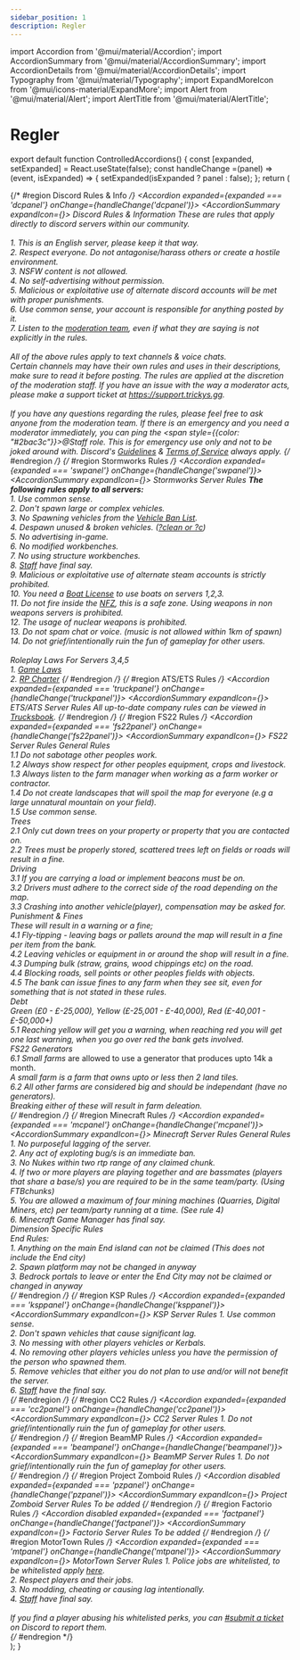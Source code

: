 ```yaml
---
sidebar_position: 1
description: Regler
---
```


import Accordion from '@mui/material/Accordion';
import AccordionSummary from '@mui/material/AccordionSummary';
import AccordionDetails from '@mui/material/AccordionDetails';
import Typography from '@mui/material/Typography';
import ExpandMoreIcon from '@mui/icons-material/ExpandMore';
import Alert from '@mui/material/Alert';
import AlertTitle from '@mui/material/AlertTitle';

# Regler

export default function ControlledAccordions() { const [expanded, setExpanded] = React.useState(false); const handleChange =(panel) => (event, isExpanded) => { setExpanded(isExpanded ? panel : false); }; return (
    <div>
    {/* #region Discord Rules & Info */}
      <Accordion expanded={expanded === 'dcpanel'} onChange={handleChange('dcpanel')}>
        <AccordionSummary expandIcon={<ExpandMoreIcon />}>
          <Typography><i class="fab fa-discord"></i> Discord Rules & Information</Typography>
        </AccordionSummary>
        <AccordionDetails>
        <Typography>
          These are rules that apply directly to discord servers within our community.<br/><br/>
          1. This is an English server, please keep it that way.<br/>
          2. Respect everyone. Do not antagonise/harass others or create a hostile environment.<br/>
          3. NSFW content is not allowed.<br/>
          4. No self-advertising without permission.<br/>
          5. Malicious or exploitative use of alternate discord accounts will be met with proper punishments.<br/>
          6. Use common sense, your account is responsible for anything posted by it.<br/>
          7. Listen to the <a href="https://trickys.gg/staffteam">moderation team</a>, even if what they are saying is not explicitly in the rules.<br/><br/>
          All of the above rules apply to text channels & voice chats.<br/>
          Certain channels may have their own rules and uses in their descriptions, make sure to read it before posting. The rules are applied at the discretion of the moderation staff. If you have an issue with the way a moderator acts, please make a support ticket at <a href="https://support.trickys.gg">https://support.trickys.gg</a>. <br/><br/>
          If you have any questions regarding the rules, please feel free to ask anyone from the moderation team. If there is an emergency and you need a moderator immediately, you can ping the <span style={{color: "#2bac3c"}}>@Staff</span> role. This is for emergency use only and not to be joked around with. Discord's <a href="https://discord.com/guidelines">Guidelines</a> & <a href="https://discord.com/terms">Terms of Service</a> always apply.
        </Typography>
        </AccordionDetails>
      </Accordion>
    {/* #endregion */}
    {/* #region Stormworks Rules */}
      <Accordion expanded={expanded === 'swpanel'} onChange={handleChange('swpanel')}>
        <AccordionSummary expandIcon={<ExpandMoreIcon />}>
          <Typography><i class="fa-solid fa-anchor"></i> Stormworks Server Rules</Typography>
        </AccordionSummary>
        <AccordionDetails>
        <Typography>
          <b>The following rules apply to all servers:</b><br/>
          1. Use common sense.<br/>
          2. Don't spawn large or complex vehicles.<br/>
          3. No Spawning vehicles from the <a href="https://trickys.gg/vehiclebans">Vehicle Ban List</a>.<br/>
          4. Despawn unused & broken vehicles. (<a href="/stormworks/commands">?clean or ?c</a>)<br/>
          5. No advertising in-game.<br/>
          6. No modified workbenches.<br/>
          7. No using structure workbenches.<br/>
          8. <a href="https://trickys.gg/staffteam">Staff</a> have final say.<br/>
          9. Malicious or exploitative use of alternate steam accounts is strictly prohibited.<br/>
          10. You need a <a href="/stormworks/boats">Boat License</a> to use boats on servers 1,2,3.<br/>
          11. Do not fire inside the <a href="/stormworks/no-fire-zone">NFZ</a>, this is a safe zone. Using weapons in non weapons servers is prohibited.<br/>
          12. The usage of nuclear weapons is prohibited.<br/>
          13. Do not spam chat or voice. (music is not allowed within 1km of spawn)<br/>
          14. Do not grief/intentionally ruin the fun of gameplay for other users.<br/><br/>
          Roleplay Laws For Servers 3,4,5<br/>
          1. <a href="/hrplaws">Game Laws</a><br/>
          2. <a href="https://trickys.gg/staffteam">RP Charter</a>
        </Typography>
        </AccordionDetails>
      </Accordion>
    {/* #endregion */}
    {/* #region ATS/ETS Rules */}
      <Accordion expanded={expanded === 'truckpanel'} onChange={handleChange('truckpanel')}>
        <AccordionSummary expandIcon={<ExpandMoreIcon />}>
          <Typography><i class="fas fas fa-truck"></i> ETS/ATS Server Rules</Typography>
        </AccordionSummary>
        <AccordionDetails>
        <Typography>
          All up-to-date company rules can be viewed in <a href="https://trucksbook.eu/company/125046">Trucksbook</a>.
        </Typography>
        </AccordionDetails>
      </Accordion>
    {/* #endregion */}
    {/* #region FS22 Rules */}
      <Accordion expanded={expanded === 'fs22panel'} onChange={handleChange('fs22panel')}>
        <AccordionSummary expandIcon={<ExpandMoreIcon />}>
          <Typography><i class="fas fa-tractor"></i> FS22 Server Rules</Typography>
        </AccordionSummary>
        <AccordionDetails>
        <Typography>
          <span class="tricky-color">General Rules</span><br/>
          1.1 Do not sabotage other peoples work.<br/>
          1.2 Always show respect for other peoples equipment, crops and livestock.<br/>
          1.3 Always listen to the farm manager when working as a farm worker or contractor.<br/>
          1.4 Do not create landscapes that will spoil the map for everyone (e.g a large unnatural mountain on your field).<br/>
          1.5 Use common sense.<br/>
           <span class="tricky-color">Trees</span><br/>
          2.1 Only cut down trees on your property or property that you are contacted on.<br/>
          2.2 Trees must be properly stored, scattered trees left on fields or roads will result in a fine.<br/>
           <span class="tricky-color">Driving</span><br/>
          3.1 If you are carrying a load or implement beacons must be on.<br/>
          3.2 Drivers must adhere to the correct side of the road depending on the map.<br/>
          3.3 Crashing into another vehicle(player), compensation may be asked for.<br/>
           <span class="tricky-color">Punishment & Fines</span><br/>
          These will result in a warning or a fine;<br/>
          4.1 Fly-tipping - leaving bags or pallets around the map will result in a fine per item from the bank.<br/>
          4.2 Leaving vehicles or equipment in or around the shop will result in a fine.<br/>
          4.3 Dumping bulk (straw, grains, wood chippings etc) on the road.<br/>
          4.4 Blocking roads, sell points or other peoples fields with objects.<br/>
          4.5 The bank can issue fines to any farm when they see sit, even for something that is not stated in these rules.<br/>
           <span class="tricky-color">Debt</span><br/>
          Green (£0 - £-25,000), Yellow (£-25,001 - £-40,000), Red (£-40,001 - £-50,000+)<br/>
          5.1 Reaching yellow will get you a warning, when reaching red you will get one last warning, when you go over red the bank gets involved.<br/>
           <span class="tricky-color">FS22 Generators</span><br/>
          6.1 Small farms* are allowed to use a generator that produces upto 14k a month.<br/>
          *A small farm is a farm that owns upto or less then 2 land tiles.<br/>
          6.2 All other farms are considered big and should be independant (have no generators).<br/>
          Breaking either of these will result in farm deleation.<br/>
        </Typography>
        </AccordionDetails>
      </Accordion>
    {/* #endregion */}
    {/* #region Minecraft Rules */}
      <Accordion expanded={expanded === 'mcpanel'} onChange={handleChange('mcpanel')}>
        <AccordionSummary expandIcon={<ExpandMoreIcon />}>
          <Typography><i class="fa-solid fa-square-full"></i> Minecraft Server Rules</Typography>
        </AccordionSummary>
        <AccordionDetails>
        <Typography>
        <span class="tricky-color">General Rules</span><br/>
        1. No purposeful lagging of the server.<br/>
        2. Any act of exploting bug/s is an immediate ban.<br/>
        3. No Nukes within two rtp range of any claimed chunk.<br/>
        4. If two or more players are playing together and are  bassmates (players that share a base/s) you are required to be in the same team/party. (Using FTBchunks)<br/>
        5. You are allowed a maximum of four mining machines (Quarries, Digital Miners, etc) per team/party running at a time. (See rule 4)<br/>
        6. Minecraft Game Manager has final say.<br/>
        <span class="tricky-color">Dimension Specific Rules</span><br/>
        End Rules:<br/>
        1. Anything on the main End island can not be claimed (This does not include the End city)<br/>
        2. Spawn platform may not be changed in anyway<br/>
        3. Bedrock portals to leave or enter the End City may not be claimed or changed in anyway<br/>
        </Typography>
        </AccordionDetails>
      </Accordion>
    {/* #endregion */}
    {/* #region KSP Rules */}
      <Accordion expanded={expanded === 'ksppanel'} onChange={handleChange('ksppanel')}>
        <AccordionSummary expandIcon={<ExpandMoreIcon />}>
          <Typography><i class="fas fa-user-astronaut"></i> KSP Server Rules</Typography>
        </AccordionSummary>
        <AccordionDetails>
        <Typography>
          1. Use common sense.<br/>
          2. Don't spawn vehicles that cause significant lag.<br/>
          3. No messing with other players vehicles or Kerbals.<br/>
          4. No removing other players vehicles unless you have the permission of the person who spawned them.<br/>
          5. Remove vehicles that either you do not plan to use and/or will not benefit the server.<br/>
          6. <a href="https://trickys.gg/staffteam">Staff</a> have the final say.<br/>
        </Typography>
        </AccordionDetails>
      </Accordion>
    {/* #endregion */}
    {/* #region CC2 Rules */}
      <Accordion expanded={expanded === 'cc2panel'} onChange={handleChange('cc2panel')}>
        <AccordionSummary expandIcon={<ExpandMoreIcon />}>
          <Typography><i class="fas fa-ship"></i> CC2 Server Rules</Typography>
        </AccordionSummary>
        <AccordionDetails>
        <Typography>
          1. Do not grief/intentionally ruin the fun of gameplay for other users.<br/>
        </Typography>
        </AccordionDetails>
      </Accordion>
    {/* #endregion */}
    {/* #region BeamMP Rules */}
      <Accordion expanded={expanded === 'beampanel'} onChange={handleChange('beampanel')}>
        <AccordionSummary expandIcon={<ExpandMoreIcon />}>
          <Typography><i class="fa-solid fa-car-side"></i> BeamMP Server Rules</Typography>
        </AccordionSummary>
        <AccordionDetails>
        <Typography>
          1. Do not grief/intentionally ruin the fun of gameplay for other users.<br/>
        </Typography>
        </AccordionDetails>
      </Accordion>
    {/* #endregion */}
    {/* #region Project Zomboid Rules */}
      <Accordion  disabled expanded={expanded === 'pzpanel'} onChange={handleChange('pzpanel')}>
        <AccordionSummary expandIcon={<ExpandMoreIcon />}>
          <Typography><i class="fa-solid fa-biohazard"></i> Project Zomboid Server Rules</Typography>
        </AccordionSummary>
        <AccordionDetails>
        <Typography>
          To be added
        </Typography>
        </AccordionDetails>
      </Accordion>
    {/* #endregion */}
    {/* #region Factorio Rules */}
      <Accordion  disabled expanded={expanded === 'factpanel'} onChange={handleChange('factpanel')}>
        <AccordionSummary expandIcon={<ExpandMoreIcon />}>
          <Typography><i class="fa-solid fa-industry"></i> Factorio Server Rules</Typography>
        </AccordionSummary>
        <AccordionDetails>
        <Typography>
          To be added
        </Typography>
        </AccordionDetails>
      </Accordion>
    {/* #endregion */}
    {/* #region MotorTown Rules */}
      <Accordion expanded={expanded === 'mtpanel'} onChange={handleChange('mtpanel')}>
        <AccordionSummary expandIcon={<ExpandMoreIcon />}>
          <Typography><i class="fas fa-car"></i> MotorTown Server Rules</Typography>
        </AccordionSummary>
        <AccordionDetails>
        <Typography>
          1. Police jobs are whitelisted, to be whitelisted apply <a href="https://trickys.gg/applications/new">here</a>.<br/>
          2. Respect players and their jobs.<br/>
          3. No modding, cheating or causing lag intentionally.<br/>
          4. <a href="https://trickys.gg/staffteam">Staff</a> have final say.<br/><br/>
          <Alert variant="outlined" severity="info"> If you find a player abusing his whitelisted perks, you can <a href="discord://discord.com/channels/710922135580835950/846373509470748722" class="discord-text">#submit a ticket</a> on Discord to report them.</Alert><br/>
        </Typography>
        </AccordionDetails>
      </Accordion>
    {/* #endregion */}
    </div>
  ); }





